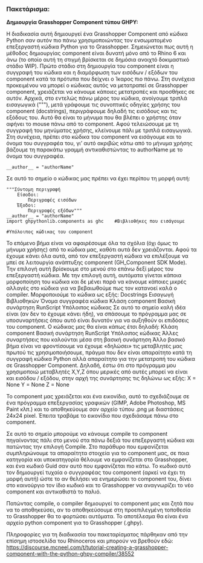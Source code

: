 ### Πακετάρισμα:


**Δημιουργία Grasshopper Component τύπου GHPY:**

Η διαδικασία αυτή δημιουργεί ένα Grasshopper Component από κώδικα Python σαν αυτόν πιο πάνω χρησιμοποιώντας τον ενσωματομένο επεξεργαστή κώδικα Python για το Grasshopper. 
Σημειώνεται πως αυτή η μέθοδος δημιουργίας component είναι δυνατή μόνο από το Rhino 6 και άνω (το οποίο αυτή τη στιγμή βρίσκεται σε δημόσια ανοιχτό δοκιμαστικό στάδιο WIP).
Πρώτο στάδιο στη δημιουργία του component είναι η συγγραφή του κώδικα και η διαμόρφωση των εισόδων / εξόδων του component κατά τα πρότυπα που δείχνει ο Ίκαρος πιο πάνω.
Στη συνέχεια προκειμένου να μπορεί ο κώδικας αυτός να μετατραπεί σε Grasshopper component, χρειάζεται να κάνουμε κάποιες μετατροπές και προσθήκες σε αυτόν.
Αρχικά, στo εντελώς πάνω μέρος του κώδικα, ανοίγουμε τριπλά εισαγωγικά ("""), μετά γράφουμε τις συνοπτικές οδηγίες χρήσης του component (docstrings), περιγράφουμε δηλαδή τις εισόδους και τις εξόδους του. Αυτό θα είναι το μήνυμα που θα βλέπει ο χρήστης όταν αφήνει το mouse πάνω από το component. Αφού τελειώσουμε με τη συγγραφή του μηνύματος χρήσης, κλείνουμε πάλι με τριπλά εισαγωγικά.
Στη συνέχεια, πρέπει στο κώδικα του component να εισάγουμε και το όνομα του συγγραφέα του, γι’ αυτό ακριβώς κάτω από το μήνυμα χρήσης βάζουμε τη παρακάτω γραμμή αντικαθιστώντας το authorName με το όνομα του συγγραφέα.

    __author__ = "authorName"
   
Σε αυτό το σημείο ο κώδικας μας πρέπει να έχει περίπου τη μορφή αυτή:
```
"""Σύντομη περιγραφή
	Είσοδοι:
		Περιγραφές εισόδων
	Έξοδοι:
		Περιγραφές εξόδων"""
__author__ = "authorName"
import ghpythonlib.components as ghc	#Βιβλιοθήκες που εισάγουμε

#Υπόλοιπος κώδικας του component
```

Το επόμενο βήμα είναι να αφαιρέσουμε όλα τα σχόλια (όχι όμως το μήνυμα χρήσης) από το κώδικα μας, καθότι αυτά δεν χρειάζονται.
Αφού τα έχουμε κάνει όλα αυτά, από τον επεξεργαστή κώδικα να επιλέξουμε να μπεί σε λειτουργία ανάπτυξης component (GH_Component SDK Mode). Την επιλογή αυτή βρίσκουμε στο μενού στο επάνω δεξί μέρος του επεξεργαστή κώδικα. Με την επιλογή αυτή, αυτόματα γίνεται κάποια μορφοποίηση του κώδικα και δε μένει παρά να κάνουμε κάποιες μικρές αλλαγές στο κώδικα για να βεβαιωθούμε πως τον κατανοεί καλά ο compiler.
Μορφοποιούμε το κώδικα ως εξής:
Docstrings
Εισαγωγή Βιβλιοθηκών
Όνομα συγγραφέα κώδικα
Κλάση component
	Βασική συνάρτηση RunScript
		Υπόλοιπος κώδικας
Σε αυτό το σημείο καλή ιδέα είναι (αν δεν το έχουμε κάνει ήδη), να σπάσουμε το πρόγραμμα μας σε υποσυναρτήσεις όπου αυτό είναι δυνατόν για να αυξηθούν οι επιδόσεις του component. Ο κώδικας μας θα είναι κάπως έτσι δηλαδή:
Κλάση component
 	Βασική συνάρτηση RunScript
 		Υπόλοιπος κώδικας
	Άλλες συναρτήσεις που καλούνται μέσα στη βασική συνάρτηση
Άλλο βασικό βήμα είναι να φροντίσουμε να έχουμε «δηλώσει» τις μεταβλητές μας πρωτού τις χρησιμοποιήσουμε, πράγμα που δεν είναι απαραίτητο κατά τη συγγραφή κώδικα Python αλλά απαραίτητο για την μετατροπή του κώδικα σε Grasshopper Component. Δηλαδή, έστω ότι στο πρόγραμμα μου χρησιμοποιώ μεταβλητές X,Y,Z όπου μερικές από αυτές μπορεί να είναι και εισόδου / εξόδου, στην αρχή της συνάρτησης τις δηλώνω ως εξής:
X = None	Y = None	Z = None

Το component μας χρειάζεται και ένα εικονίδιο, αυτό το σχεδιάζουμε σε ένα πρόγραμμα επεξεργασίας γραφικών (GIMP, Adobe Photoshop, MS Paint κλπ.) και το αποθηκεύουμε σαν αρχείο τύπου .png με διαστάσεις 24x24 pixel. Έπειτα τραβάμε το εικονίδιο που σχεδιάσαμε πάνω στο component.

Σε αυτό το σημείο μπορούμε να κάνουμε compile το component πηγαίνοντας πάλι στο μενού στα πάνω δεξιά του επεξεργαστή κώδικα και πατώντας την επιλογή Compile.
Στο παράθυρο που εμφανίζεται συμπληρώνουμε τα απαραίτητα στοιχεία για το component μας, σε ποια κατηγορία και υποκατηγορία θέλουμε να εμφανίζεται στο Grasshopper, και ένα κωδικό Guid σαν αυτό που εμφανίζεται πιο κάτω. Το κωδικό αυτό τον δημιουργεί τυχαία ο συγγραφέας του component (αρκεί να έχει τη μορφή αυτή) ώστε το αν θελήσει να ενημερώσει το component του, δίνει στο καινούργιο τον ίδιο κωδικό και το Grasshopper να αναγνωρίζει το νέο component και αντικαθιστά το παλιό.

Πατώντας compile, ο compiler δημιουργεί το component μας και ζητά που να το αποθηκεύσει, αν το αποθηκεύσουμε στη προεπιλεγμένη τοποθεσία το Grasshopper θα το φορτώσει αυτόματα. Το αποτέλεσμα θα είναι ένα αρχείο python component για το Grasshopper (.ghpy).

Πληροφορίες για τη διαδικασία του πακεταρίσματος πάρθηκαν από την επίσημη ιστοσελίδα του Rhinoceros και μπορούν να βρεθούν εδώ:
https://discourse.mcneel.com/t/tutorial-creating-a-grasshopper-component-with-the-python-ghpy-compiler/38552
